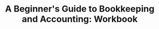 ---
title: "A Beginner's Guide to Bookkeeping and Accounting: Workbook"
description: "This workbook is designed for students who are new to bookkeeping or accounting. It gives explanations and tasks to complete through the book. It is suitable for Level 1 and 2 students in particular."
AmazonID: "B09468DH84"
tags:
- revision workbooks
- AAT Level 1
- AAT Level 2
series:
- AAT Level 1
- AAT Level 2
---
